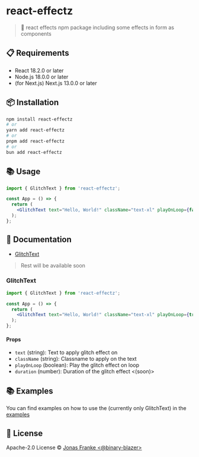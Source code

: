 # react-effectz
> 💭 react effects npm package including some effects in form as components

## 📋 Requirements
- React 18.2.0 or later
- Node.js 18.0.0 or later
- (for Next.js) Next.js 13.0.0 or later

## 📦 Installation
```bash
npm install react-effectz
# or
yarn add react-effectz
# or
pnpm add react-effectz
# or
bun add react-effectz
```

## 📚 Usage
```jsx
import { GlitchText } from 'react-effectz';

const App = () => {
  return (
    <GlitchText text="Hello, World!" className="text-xl" playOnLoop={false} />
  );
};
```

## 📖 Documentation
- [GlitchText](#glitchtext)
> Rest will be available soon

### GlitchText
```jsx
import { GlitchText } from 'react-effectz';

const App = () => {
  return (
    <GlitchText text="Hello, World!" className="text-xl" playOnLoop={true} />
  );
};
```

#### Props
- `text` (string): Text to apply glitch effect on
- `className` (string): Classname to apply on the text
- `playOnLoop` (boolean): Play the glitch effect on loop
- `duration` (number): Duration of the glitch effect <(soon)>

## 📚 Examples
You can find examples on how to use the (currently only GlitchText) in the [examples](./examples)

## 📜 License
Apache-2.0 License © [Jonas Franke <@binary-blazer>](https://github.com/binary-blazer/react-effectz/blob/main/LICENSE)